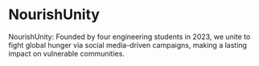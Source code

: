 # NourishUnity
NourishUnity: Founded by four engineering students in 2023, we unite to fight global hunger via social media-driven campaigns, making a lasting impact on vulnerable communities.
